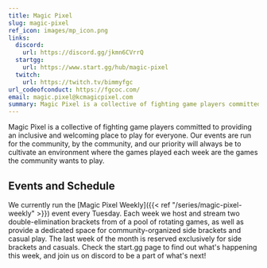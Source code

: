 ```yaml
---
title: Magic Pixel
slug: magic-pixel
ref_icon: images/mp_icon.png
links:
  discord:
    url: https://discord.gg/jkmn6CVrrQ
  startgg:
    url: https://www.start.gg/hub/magic-pixel
  twitch:
    url: https://twitch.tv/bimmyfgc
url_codeofconduct: https://fgcoc.com/
email: magic.pixel@kcmagicpixel.com
summary: Magic Pixel is a collective of fighting game players committed to providing an inclusive and welcoming place to play for everyone. We currently run the Magic Pixel Weekly event every Tuesday.
---
```


Magic Pixel is a collective of fighting game players committed to providing an inclusive and welcoming place to play for everyone. Our events are run for the community, by the community, and our priority will always be to cultivate an environment where the games played each week are the games the community wants to play.

## Events and Schedule

We currently run the [Magic Pixel Weekly]({{< ref "/series/magic-pixel-weekly" >}}) event every Tuesday. Each week we host and stream two double-elimination brackets from of a pool of rotating games, as well as provide a dedicated space for community-organized side brackets and casual play. The last week of the month is reserved exclusively for side brackets and casuals. Check the start.gg page to find out what's happening this week, and join us on discord to be a part of what's next!
